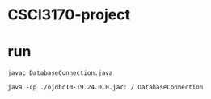 # CSCI3170-project

# run 
```
javac DatabaseConnection.java

java -cp ./ojdbc10-19.24.0.0.jar:./ DatabaseConnection
```